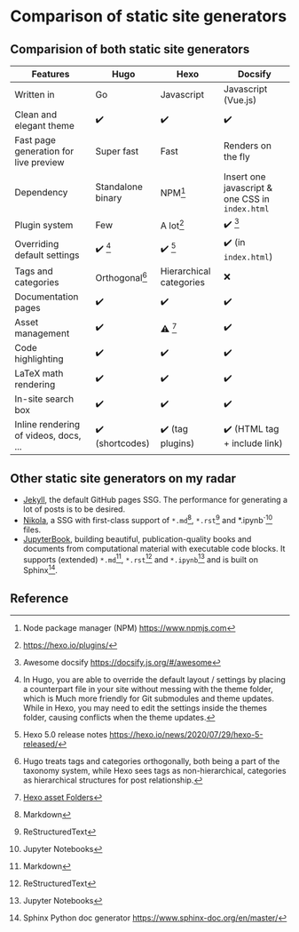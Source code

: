 # Comparison of static site generators


<!--more-->

## Comparision of both static site generators

| Features                                     | Hugo                 | Hexo                | Docsify |
|---                                           |---                   |---                  | ---|
| Written in                                   | Go                   | Javascript          | Javascript (Vue.js)|
| Clean and elegant theme                      | ✔️                    | ✔️                   | ✔️               |
| Fast page generation for live preview        | Super fast           | Fast                | Renders on the fly      |
| Dependency                                   | Standalone binary    | NPM[^npm]           | Insert one javascript & one CSS in `index.html`|
| Plugin system                                | Few                  | A lot[^hexo-plugin] | ✔️ [^awesomedocsify] |
| Overriding default settings                  | ✔️ [^hugooverride]    | ✔️ [^hexo5]          | ✔️ (in `index.html`) |
| Tags and categories                          | Orthogonal[^hugotaxonomies]  | Hierarchical categories       | ❌                   |
| Documentation pages                          | ✔️                    |  ✔️                  | ✔️ |
| Asset management                             | ✔️                    | ⚠️ [^assetfolder]    | ✔️ |
| Code highlighting                            | ✔️                    | ✔️                   | ✔️ |
| LaTeX math rendering                         | ✔️                    | ✔️                   | ✔️ |
| In-site search box                           | ✔️                    | ✔️                   | ✔️ |
| Inline rendering of videos, docs, ...        | ✔️ (shortcodes)       | ✔️  (tag plugins)    | ✔️ (HTML tag + include link)|

## Other static site generators on my radar

- [Jekyll](https://jekyllrb.com/), the default GitHub pages SSG. The performance for generating a lot of posts is to be desired.
- [Nikola](https://getnikola.com/), a SSG with first-class support of `*.md`[^md], `*.rst`[^rst] and *.ipynb`[^ipynb] files.
- [JupyterBook](https://jupyterbook.org), building beautiful, publication-quality books and documents from computational material with executable code blocks. It supports (extended) `*.md`[^md], `*.rst`[^rst] and `*.ipynb`[^ipynb] and is built on Sphinx[^sphinx].

## Reference
[^mathjax]: [MathJax](https://www.mathjax.org/), a widely-used JS LaTeX math rendering library
[^katex]: [KaTeX](https://katex.org), a faster JS LaTeX math rendering library but with more limited syntax.
[^hrpandoc]: `hexo-renderer-pandoc` <https://github.com/wzpan/hexo-renderer-pandoc>
[^hexofiltermathjax]: `hexo-filter-mathjax` <https://github.com/next-theme/hexo-filter-mathjax>
[^assetfolder]: [Hexo asset Folders](https://hexo.io/docs/asset-folders.html)
[^npm]: Node package manager (NPM) <https://www.npmjs.com>
[^hugotaxonomies]: Hugo treats tags and categories orthogonally, both being a part of the taxonomy system, while Hexo sees tags as non-hierarchical, categories as hierarchical structures for post relationship.
[^hugooverride]: In Hugo, you are able to override the default layout / settings by placing a counterpart file in your site without messing with the theme folder, which is Much more friendly for Git submodules and theme updates. While in Hexo, you may need to edit the settings inside the themes folder, causing conflicts when the theme updates.
[^markdownitlatex2img]: `markdown-it-latex2img` <https://github.com/MakerGYT/markdown-it-latex2img>
[^hrmi]: `hexo-renderer-markdown-it` <https://github.com/hexojs/hexo-renderer-markdown-it>
[^sphinx]: Sphinx Python doc generator <https://www.sphinx-doc.org/en/master/>
[^md]: Markdown
[^rst]: ReStructuredText
[^ipynb]: Jupyter Notebooks
[^awesomedocsify]: Awesome docsify <https://docsify.js.org/#/awesome>
[^hexo5]: Hexo 5.0 release notes <https://hexo.io/news/2020/07/29/hexo-5-released/>
[^hexo-plugin]: <https://hexo.io/plugins/>

